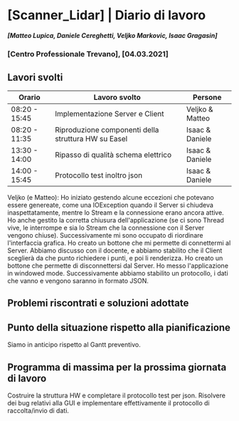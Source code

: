 # [Scanner_Lidar] | Diario di lavoro
##### [Matteo Lupica, Daniele Cereghetti, Veljko Markovic, Isaac Gragasin]
### [Centro Professionale Trevano], [04.03.2021]

## Lavori svolti

|Orario        |Lavoro svolto                                           |Persone         |
|--------------|--------------------------------------------------------|----------------|
|08:20 - 15:45 |Implementazione Server e Client                         |Veljko & Matteo |
|08:20 - 11:35 |Riproduzione componenti della struttura HW su Easel     |Isaac & Daniele |
|13:30 - 14:00 |Ripasso di qualità schema elettrico                     |Isaac & Daniele |
|14:00 - 15:45 |Protocollo test inoltro json                            |Isaac & Daniele |

Veljko (e Matteo):
Ho iniziato gestendo alcune eccezioni che potevano essere genereate, come una IOException quando il Server si chiudeva inaspettatamente, mentre lo Stream e la connessione erano ancora attive. Ho anche gestito la corretta chiusura dell'applicazione (se ci sono Thread vive, le interrompe e sia lo Stream che la connessione con il Server vengono chiuse). Successivamente mi sono occupato di riordinare l'interfaccia grafica. Ho creato un bottone che mi permette di connettermi al Server. Abbiamo discusso con il docente, e abbiamo stabilito che il Client sceglierà da che punto richiedere i punti, e poi li renderizza. Ho creato un bottone che permette di disconnettersi dal Server. Ho messo l'applicazione in windowed mode. Successivamente abbiamo stabilito un protocollo, i dati che vanno e vengono saranno in formato JSON.

##  Problemi riscontrati e soluzioni adottate

##  Punto della situazione rispetto alla pianificazione
Siamo in anticipo rispetto al Gantt preventivo.

## Programma di massima per la prossima giornata di lavoro
Costruire la struttura HW e completare il protocollo test per json. Risolvere dei bug relativi alla GUI e implementare effettivamente il protocollo di raccolta/invio di dati.